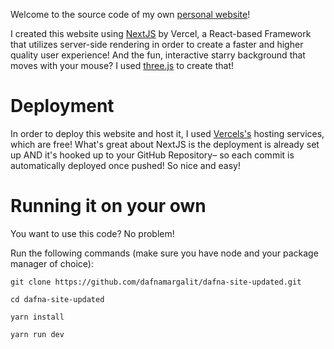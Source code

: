 Welcome to the source code of my own [personal website](https://dafna.rocks)!

I created this website using [NextJS](https://nextjs.org/) by Vercel, a React-based Framework that utilizes server-side rendering in order to create a faster and higher quality user experience! And the fun, interactive starry background that moves with your mouse? I used [three.js](https://threejs.org) to create that!

# Deployment

In order to deploy this website and host it, I used [Vercels's](https://vercel.com/) hosting services, which are free! What's great about NextJS is the deployment is already set up AND it's hooked up to your GitHub Repository– so each commit is automatically deployed once pushed! So nice and easy!

# Running it on your own

You want to use this code? No problem! 

Run the following commands (make sure you have node and your package manager of choice):

```
git clone https://github.com/dafnamargalit/dafna-site-updated.git

cd dafna-site-updated

yarn install 

yarn run dev
```

